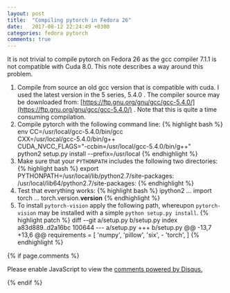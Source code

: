 ```yaml
---
layout: post
title:  "Compiling pytorch in Fedora 26"
date:   2017-08-12 22:24:49 +0300
categories: fedora pytorch
comments: true
---
```

It is not trivial to compile pytorch on Fedora 26 as the gcc compiler 7.1.1 is not compatible with Cuda 8.0. This note describes a way around this problem.

1. Compile from source an old gcc version that is compatible with cuda. I used the latest version in the 5 series, 5.4.0 . The compiler source may be downloaded from: [https://ftp.gnu.org/gnu/gcc/gcc-5.4.0/](https://ftp.gnu.org/gnu/gcc/gcc-5.4.0/) . Note that this is quite a time consuming compilation.
2. Compile pytorch with the following command line:
    {% highlight bash %}
    env CC=/usr/local/gcc-5.4.0/bin/gcc  \
        CXX=/usr/local/gcc-5.4.0/bin/g++ \
        CUDA_NVCC_FLAGS="-ccbin=/usr/local/gcc-5.4.0/bin/g++" \
        python2 setup.py install --prefix=/usr/local
    {% endhighlight %}
3. Make sure that your `PYTHONPATH` includes the following two directories:
    {% highlight bash %}
    export PYTHONPATH=/usr/local/lib/python2.7/site-packages:\
                      /usr/local/lib64/python2.7/site-packages:
    {% endhighlight %}
4. Test that everything works:
        {% highlight bash %}
        ipython2
        ... import torch
        ... torch.version.__version__
        {% endhighlight %}
5. To install `pytorch-vision` apply the following path, whereupon `pytorch-vision` may be installed with a simple `python setup.py install`.
        {% highlight patch %}
        diff --git a/setup.py b/setup.py
        index a83d889..d2a16bc 100644
        --- a/setup.py
        +++ b/setup.py
        @@ -13,7 +13,6 @@ requirements = [
             'numpy',
             'pillow',
             'six',
        -    'torch',
         ]
        {% endhighlight %}

{% if page.comments %}
<div id="disqus_thread"></div>
<script>

/**
*  RECOMMENDED CONFIGURATION VARIABLES: EDIT AND UNCOMMENT THE SECTION BELOW TO INSERT DYNAMIC VALUES FROM YOUR PLATFORM OR CMS.
*  LEARN WHY DEFINING THESE VARIABLES IS IMPORTANT: https://disqus.com/admin/universalcode/#configuration-variables*/
/*
var disqus_config = function () {
this.page.url = PAGE_URL;  // Replace PAGE_URL with your page's canonical URL variable
this.page.identifier = PAGE_IDENTIFIER; // Replace PAGE_IDENTIFIER with your page's unique identifier variable
};
*/
(function() { // DON'T EDIT BELOW THIS LINE
var d = document, s = d.createElement('script');
s.src = 'https://dovg.disqus.com/embed.js';
s.setAttribute('data-timestamp', +new Date());
(d.head || d.body).appendChild(s);
})();
</script>
<noscript>Please enable JavaScript to view the <a href="https://disqus.com/?ref_noscript">comments powered by Disqus.</a></noscript>
                            
{% endif %}
